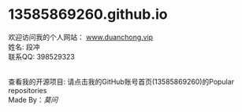 # 13585869260.github.io

欢迎访问我的个人网站： www.duanchong.vip <br/>
姓名: 段冲    <br/>
联系QQ: 398529323   <br/>
 <br/>

查看我的开源项目: 请点击我的GitHub账号首页(13585869260)的Popular repositories   <br/>
Made By：<em>莫问</em>
